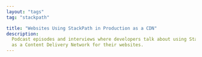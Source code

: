 ```yaml
---
layout: "tags"
tag: "stackpath"

title: "Websites Using StackPath in Production as a CDN"
description:
  Podcast episodes and interviews where developers talk about using StackPath
  as a Content Delivery Network for their websites.
---
```


